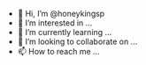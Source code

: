 - 👋 Hi, I’m @honeykingsp
- 👀 I’m interested in ...
- 🌱 I’m currently learning ...
- 💞️ I’m looking to collaborate on ...
- 📫 How to reach me ...

<!---
honeykingsp/honeykingsp is a ✨ special ✨ repository because its `README.md` (this file) appears on your GitHub profile.
You can click the Preview link to take a look at your changes.
--->
